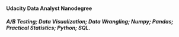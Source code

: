 #### Udacity Data Analyst Nanodegree
##### A/B Testing; Data Visualization; Data Wrangling; Numpy; Pandas; Practical Statistics; Python; SQL.

